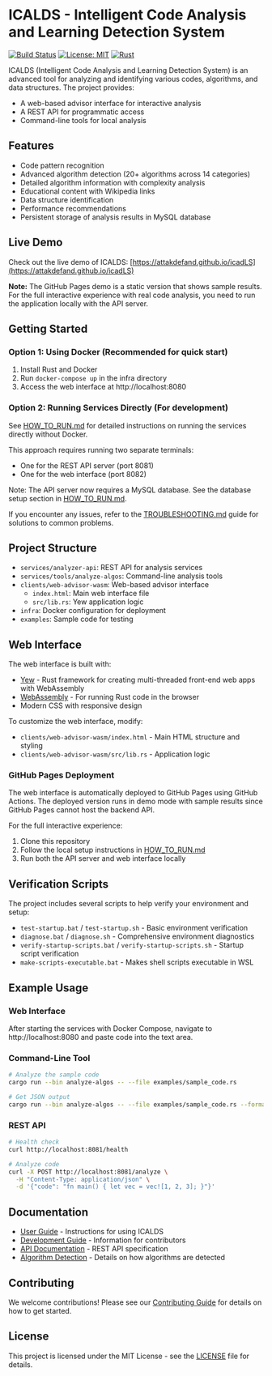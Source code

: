 # ICALDS - Intelligent Code Analysis and Learning Detection System

[![Build Status](https://github.com/attakdefand/icadLS/workflows/CI/badge.svg)](https://github.com/attakdefand/icadLS/actions)
[![License: MIT](https://img.shields.io/badge/License-MIT-yellow.svg)](https://opensource.org/licenses/MIT)
[![Rust](https://img.shields.io/badge/rust-1.70%2B-blue.svg)](https://www.rust-lang.org/)

ICALDS (Intelligent Code Analysis and Learning Detection System) is an advanced tool for analyzing and identifying various codes, algorithms, and data structures. The project provides:

- A web-based advisor interface for interactive analysis
- A REST API for programmatic access
- Command-line tools for local analysis

## Features

- Code pattern recognition
- Advanced algorithm detection (20+ algorithms across 14 categories)
- Detailed algorithm information with complexity analysis
- Educational content with Wikipedia links
- Data structure identification
- Performance recommendations
- Persistent storage of analysis results in MySQL database

## Live Demo

Check out the live demo of ICALDS: [https://attakdefand.github.io/icadLS](https://attakdefand.github.io/icadLS)

**Note:** The GitHub Pages demo is a static version that shows sample results. For the full interactive experience with real code analysis, you need to run the application locally with the API server.

## Getting Started

### Option 1: Using Docker (Recommended for quick start)

1. Install Rust and Docker
2. Run `docker-compose up` in the infra directory
3. Access the web interface at http://localhost:8080

### Option 2: Running Services Directly (For development)

See [HOW_TO_RUN.md](HOW_TO_RUN.md) for detailed instructions on running the services directly without Docker.

This approach requires running two separate terminals:
- One for the REST API server (port 8081)
- One for the web interface (port 8082)

Note: The API server now requires a MySQL database. See the database setup section in [HOW_TO_RUN.md](HOW_TO_RUN.md).

If you encounter any issues, refer to the [TROUBLESHOOTING.md](TROUBLESHOOTING.md) guide for solutions to common problems.

## Project Structure

- `services/analyzer-api`: REST API for analysis services
- `services/tools/analyze-algos`: Command-line analysis tools
- `clients/web-advisor-wasm`: Web-based advisor interface
  - `index.html`: Main web interface file
  - `src/lib.rs`: Yew application logic
- `infra`: Docker configuration for deployment
- `examples`: Sample code for testing

## Web Interface

The web interface is built with:
- [Yew](https://yew.rs/) - Rust framework for creating multi-threaded front-end web apps with WebAssembly
- [WebAssembly](https://webassembly.org/) - For running Rust code in the browser
- Modern CSS with responsive design

To customize the web interface, modify:
- `clients/web-advisor-wasm/index.html` - Main HTML structure and styling
- `clients/web-advisor-wasm/src/lib.rs` - Application logic

### GitHub Pages Deployment

The web interface is automatically deployed to GitHub Pages using GitHub Actions. The deployed version runs in demo mode with sample results since GitHub Pages cannot host the backend API.

For the full interactive experience:
1. Clone this repository
2. Follow the local setup instructions in [HOW_TO_RUN.md](HOW_TO_RUN.md)
3. Run both the API server and web interface locally

## Verification Scripts

The project includes several scripts to help verify your environment and setup:

- `test-startup.bat` / `test-startup.sh` - Basic environment verification
- `diagnose.bat` / `diagnose.sh` - Comprehensive environment diagnostics
- `verify-startup-scripts.bat` / `verify-startup-scripts.sh` - Startup script verification
- `make-scripts-executable.bat` - Makes shell scripts executable in WSL

## Example Usage

### Web Interface

After starting the services with Docker Compose, navigate to http://localhost:8080 and paste code into the text area.

### Command-Line Tool

```bash
# Analyze the sample code
cargo run --bin analyze-algos -- --file examples/sample_code.rs

# Get JSON output
cargo run --bin analyze-algos -- --file examples/sample_code.rs --format json
```

### REST API

```bash
# Health check
curl http://localhost:8081/health

# Analyze code
curl -X POST http://localhost:8081/analyze \
  -H "Content-Type: application/json" \
  -d '{"code": "fn main() { let vec = vec![1, 2, 3]; }"}'
```

## Documentation

- [User Guide](docs/USER_GUIDE.md) - Instructions for using ICALDS
- [Development Guide](docs/DEVELOPMENT.md) - Information for contributors
- [API Documentation](docs/API/openapi.yaml) - REST API specification
- [Algorithm Detection](docs/ALGORITHM_DETECTION.md) - Details on how algorithms are detected

## Contributing

We welcome contributions! Please see our [Contributing Guide](CONTRIBUTING.md) for details on how to get started.

## License

This project is licensed under the MIT License - see the [LICENSE](LICENSE) file for details.